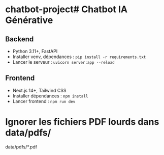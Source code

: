 # chatbot-project# Chatbot IA Générative

## Backend

- Python 3.11+, FastAPI
- Installer venv, dépendances : `pip install -r requirements.txt`
- Lancer le serveur : `uvicorn server:app --reload`

## Frontend

- Next.js 14+, Tailwind CSS
- Installer dépendances : `npm install`
- Lancer frontend : `npm run dev`
# Ignorer les fichiers PDF lourds dans data/pdfs/
data/pdfs/*.pdf
